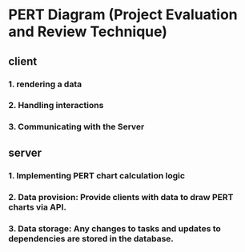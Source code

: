 # PERT Diagram (Project Evaluation and Review Technique)

## client 

### 1. rendering a data

### 2. Handling interactions

### 3. Communicating with the Server



## server

### 1. Implementing PERT chart calculation logic

### 2. Data provision: Provide clients with data to draw PERT charts via API.

### 3. Data storage: Any changes to tasks and updates to dependencies are stored in the database.
